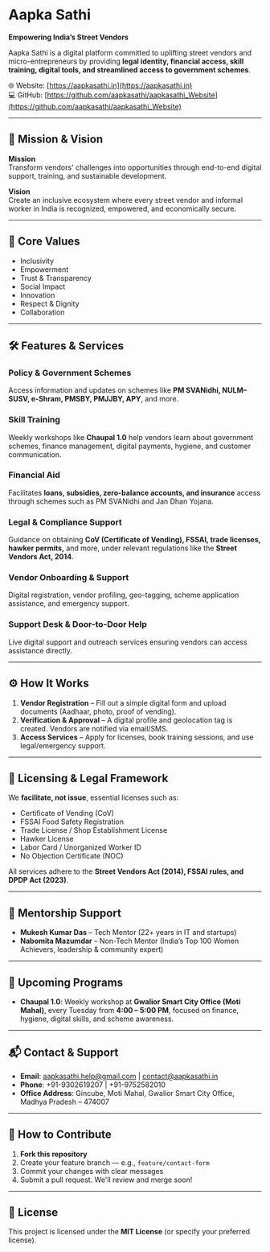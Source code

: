 # Aapka Sathi

**Empowering India’s Street Vendors**

Aapka Sathi is a digital platform committed to uplifting street vendors and micro-entrepreneurs by providing **legal identity, financial access, skill training, digital tools, and streamlined access to government schemes**.  

🌐 Website: [https://aapkasathi.in](https://aapkasathi.in)  
💻 GitHub: [https://github.com/aapkasathi/aapkasathi_Website](https://github.com/aapkasathi/aapkasathi_Website)

---

## 🎯 Mission & Vision

**Mission**  
Transform vendors' challenges into opportunities through end-to-end digital support, training, and sustainable development.

**Vision**  
Create an inclusive ecosystem where every street vendor and informal worker in India is recognized, empowered, and economically secure.

---

## 🌟 Core Values

- Inclusivity  
- Empowerment  
- Trust & Transparency  
- Social Impact  
- Innovation  
- Respect & Dignity  
- Collaboration  

---

## 🛠 Features & Services

### Policy & Government Schemes  
Access information and updates on schemes like **PM SVANidhi, NULM–SUSV, e-Shram, PMSBY, PMJJBY, APY**, and more.  

### Skill Training  
Weekly workshops like **Chaupal 1.0** help vendors learn about government schemes, finance management, digital payments, hygiene, and customer communication.  

### Financial Aid  
Facilitates **loans, subsidies, zero-balance accounts, and insurance** access through schemes such as PM SVANidhi and Jan Dhan Yojana.  

### Legal & Compliance Support  
Guidance on obtaining **CoV (Certificate of Vending), FSSAI, trade licenses, hawker permits,** and more, under relevant regulations like the **Street Vendors Act, 2014**.  

### Vendor Onboarding & Support  
Digital registration, vendor profiling, geo-tagging, scheme application assistance, and emergency support.  

### Support Desk & Door-to-Door Help  
Live digital support and outreach services ensuring vendors can access assistance directly.  

---

## ⚙️ How It Works

1. **Vendor Registration** – Fill out a simple digital form and upload documents (Aadhaar, photo, proof of vending).  
2. **Verification & Approval** – A digital profile and geolocation tag is created. Vendors are notified via email/SMS.  
3. **Access Services** – Apply for licenses, book training sessions, and use legal/emergency support.  

---

## 📜 Licensing & Legal Framework

We **facilitate, not issue**, essential licenses such as:  

- Certificate of Vending (CoV)  
- FSSAI Food Safety Registration  
- Trade License / Shop Establishment License  
- Hawker License  
- Labor Card / Unorganized Worker ID  
- No Objection Certificate (NOC)  

All services adhere to the **Street Vendors Act (2014), FSSAI rules, and DPDP Act (2023)**.  

---

## 👥 Mentorship Support

- **Mukesh Kumar Das** – Tech Mentor (22+ years in IT and startups)  
- **Nabomita Mazumdar** – Non-Tech Mentor (India’s Top 100 Women Achievers, leadership & community expert)  

---

## 📅 Upcoming Programs

- **Chaupal 1.0**: Weekly workshop at **Gwalior Smart City Office (Moti Mahal)**, every Tuesday from **4:00 – 5:00 PM**, focused on finance, hygiene, digital skills, and scheme awareness.  

---

## 📬 Contact & Support

- **Email**: aapkasathi.help@gmail.com | contact@aapkasathi.in  
- **Phone**: +91-9302619207 | +91-9752582010  
- **Office Address**: Gincube, Moti Mahal, Gwalior Smart City Office, Madhya Pradesh – 474007  

---

## 🤝 How to Contribute

1. **Fork this repository**  
2. Create your feature branch — e.g., `feature/contact-form`  
3. Commit your changes with clear messages  
4. Submit a pull request. We'll review and merge soon!  

---

## 📖 License

This project is licensed under the **MIT License** (or specify your preferred license).  
